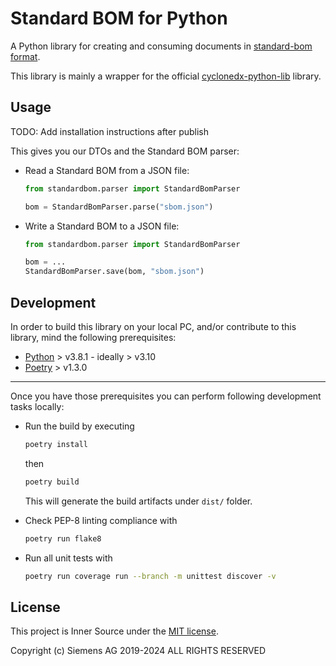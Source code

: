 # Standard BOM for Python

A Python library for creating and consuming documents in
[standard-bom format](https://sbom.siemens.io/latest/format.html).

This library is mainly a wrapper for the official
[cyclonedx-python-lib](https://github.com/CycloneDX/cyclonedx-python-lib/) library.

## Usage

TODO: Add installation instructions after publish

This gives you our DTOs and the Standard BOM parser:

- Read a Standard BOM from a JSON file:

    ```python
    from standardbom.parser import StandardBomParser

    bom = StandardBomParser.parse("sbom.json")
    ```

- Write a Standard BOM to a JSON file:

    ```python
    from standardbom.parser import StandardBomParser

    bom = ...
    StandardBomParser.save(bom, "sbom.json")
    ```

## Development

In order to build this library on your local PC, and/or contribute to this library, mind the following prerequisites:

- [Python](https://www.python.org/doc/versions/) > v3.8.1 - ideally > v3.10
- [Poetry](https://python-poetry.org/) > v1.3.0

---
Once you have those prerequisites you can perform following development tasks locally:

- Run the build by executing

    ```bash
    poetry install
    ```

    then

    ```bash
    poetry build
    ```

    This will generate the build artifacts under `dist/` folder.

- Check PEP-8 linting compliance with

    ```bash
    poetry run flake8
    ```

- Run all unit tests with

    ```bash
    poetry run coverage run --branch -m unittest discover -v
    ```

## License

This project is Inner Source under the [MIT license](../LICENSE).

Copyright (c) Siemens AG 2019-2024 ALL RIGHTS RESERVED
